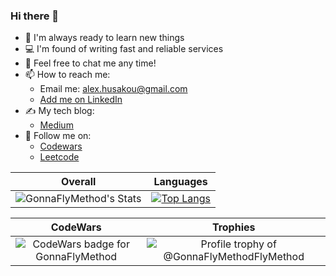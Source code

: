 ### Hi there 👋

- 🔭 I'm always ready to learn new things
- 💻 I'm found of writing fast and reliable services
- 💬 Feel free to chat me any time!
- 📫 How to reach me:
  - Email me: alex.husakou@gmail.com
  - [Add me on LinkedIn](https://www.linkedin.com/in/aliaksandr-husakou/)
- ✍️ My tech blog:
  - [Medium](https://medium.com/@aliaksandr.tech)
- 👀 Follow me on:
  - [Codewars](https://www.codewars.com/users/GonnaFlyMethod/)
  - [Leetcode](https://leetcode.com/GonnaFlyMethod/)

Overall                    |  Languages
:-------------------------:|:-------------------------:
![GonnaFlyMethod's Stats](https://github-readme-stats.vercel.app/api?username=GonnaFlyMethod&show_icons=true)  | [![Top Langs](https://github-readme-stats.vercel.app/api/top-langs/?username=GonnaFlyMethod&langs_count=8&layout=compact)](https://github.com/GonnaFlyMethod)



CodeWars                   |  Trophies
:-------------------------:|:-------------------------:
![CodeWars badge for GonnaFlyMethod](https://www.codewars.com/users/GonnaFlyMethod/badges/large)  |  ![Profile trophy of @GonnaFlyMethodFlyMethod](https://github-profile-trophy.vercel.app/?username=GonnaFlyMethod)
